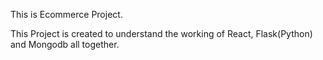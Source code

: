 This is Ecommerce Project.

This Project is created to understand the working of React, Flask(Python) and Mongodb all together.
